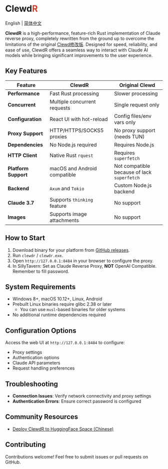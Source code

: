 # Clewd<span style="color:#CE422B">R</span>

English | [简体中文](./README-ZH.MD)

**ClewdR** is a high-performance, feature-rich Rust implementation of Claude reverse proxy, completely rewritten from the ground up to overcome the limitations of the original [Clewd修改版](https://github.com/teralomaniac/clewd). Designed for speed, reliability, and ease of use, ClewdR offers a seamless way to interact with Claude AI models while bringing significant improvements to the user experience.

## Key Features

| Feature | ClewdR | Original Clewd |
|---------|--------|----------------|
| **Performance** | Fast Rust processing | Slower processing |
| **Concurrent** | Multiple concurrent requests | Single request only |
| **Configuration** | React UI with hot-reload | Config files/env vars only |
| **Proxy Support** | HTTP/HTTPS/SOCKS5 proxies | No proxy support (needs TUN) |
| **Dependencies** | No Node.js required | Requires Node.js |
| **HTTP Client** | Native Rust `rquest` | Requires `superfetch` |
| **Platform Support** | macOS and Android compatible | Not compatible because of lack `superfetch` |
| **Backend** | `Axum` and `Tokio` | Custom Node.js backend |
| **Claude 3.7** | Supports `thinking` feature | No support |
| **Images** | Supports image attachments | No support |

## How to Start

1. Download binary for your platform from [GitHub releases](https://github.com/xerxes-2/clewdr/releases).
2. Run `clewdr` / `clewdr.exe`.
3. Open `http://127.0.0.1:8484` in your browser to configure the proxy.
4. In SillyTavern: Set as Claude Reverse Proxy, **NOT** OpenAI Compatible. Remember to fill password.

## System Requirements

- Windows 8+, macOS 10.12+, Linux, Android
- Prebuilt Linux binaries require glibc 2.38 or later
  - You can use `musl`-based binaries for older systems
- No additional runtime dependencies required

## Configuration Options

Access the web UI at `http://127.0.0.1:8484` to configure:

- Proxy settings
- Authentication options
- Claude API parameters
- Request handling preferences

## Troubleshooting

- **Connection Issues**: Verify network connectivity and proxy settings
- **Authentication Errors**: Ensure correct password is configured

## Community Resources

- [Deploy ClewdR to HuggingFace Space (Chinese)](./wiki/hf-space.md)

## Contributing

Contributions welcome! Feel free to submit issues or pull requests on GitHub.
